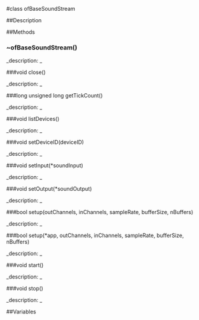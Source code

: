 #class ofBaseSoundStream


##Description






##Methods



### ~ofBaseSoundStream()

<!--
_syntax: ~ofBaseSoundStream()_
_name: ~ofBaseSoundStream_
_returns: _
_returns_description: _
_parameters: _
_access: public_
_version_started: 007_
_version_deprecated: _
_summary: _
_constant: False_
_static: no_
_visible: True_
_advanced: False_
-->

_description: _








<!----------------------------------------------------------------------------->

###void close()

<!--
_syntax: close()_
_name: close_
_returns: void_
_returns_description: _
_parameters: _
_access: public_
_version_started: 007_
_version_deprecated: _
_summary: _
_constant: False_
_static: no_
_visible: True_
_advanced: False_
-->

_description: _








<!----------------------------------------------------------------------------->

###long unsigned long getTickCount()

<!--
_syntax: getTickCount()_
_name: getTickCount_
_returns: long unsigned long_
_returns_description: _
_parameters: _
_access: public_
_version_started: 007_
_version_deprecated: _
_summary: _
_constant: False_
_static: no_
_visible: True_
_advanced: False_
-->

_description: _








<!----------------------------------------------------------------------------->

###void listDevices()

<!--
_syntax: listDevices()_
_name: listDevices_
_returns: void_
_returns_description: _
_parameters: _
_access: public_
_version_started: 007_
_version_deprecated: _
_summary: _
_constant: False_
_static: no_
_visible: True_
_advanced: False_
-->

_description: _








<!----------------------------------------------------------------------------->

###void setDeviceID(deviceID)

<!--
_syntax: setDeviceID(deviceID)_
_name: setDeviceID_
_returns: void_
_returns_description: _
_parameters: int deviceID_
_access: public_
_version_started: 007_
_version_deprecated: _
_summary: _
_constant: False_
_static: no_
_visible: True_
_advanced: False_
-->

_description: _








<!----------------------------------------------------------------------------->

###void setInput(*soundInput)

<!--
_syntax: setInput(*soundInput)_
_name: setInput_
_returns: void_
_returns_description: _
_parameters: ofBaseSoundInput *soundInput_
_access: public_
_version_started: 007_
_version_deprecated: _
_summary: _
_constant: False_
_static: no_
_visible: True_
_advanced: False_
-->

_description: _








<!----------------------------------------------------------------------------->

###void setOutput(*soundOutput)

<!--
_syntax: setOutput(*soundOutput)_
_name: setOutput_
_returns: void_
_returns_description: _
_parameters: ofBaseSoundOutput *soundOutput_
_access: public_
_version_started: 007_
_version_deprecated: _
_summary: _
_constant: False_
_static: no_
_visible: True_
_advanced: False_
-->

_description: _








<!----------------------------------------------------------------------------->

###bool setup(outChannels, inChannels, sampleRate, bufferSize, nBuffers)

<!--
_syntax: setup(outChannels, inChannels, sampleRate, bufferSize, nBuffers)_
_name: setup_
_returns: bool_
_returns_description: _
_parameters: int outChannels, int inChannels, int sampleRate, int bufferSize, int nBuffers_
_access: public_
_version_started: 007_
_version_deprecated: _
_summary: _
_constant: False_
_static: no_
_visible: True_
_advanced: False_
-->

_description: _








<!----------------------------------------------------------------------------->

###bool setup(*app, outChannels, inChannels, sampleRate, bufferSize, nBuffers)

<!--
_syntax: setup(*app, outChannels, inChannels, sampleRate, bufferSize, nBuffers)_
_name: setup_
_returns: bool_
_returns_description: _
_parameters: ofBaseApp *app, int outChannels, int inChannels, int sampleRate, int bufferSize, int nBuffers_
_access: public_
_version_started: 007_
_version_deprecated: _
_summary: _
_constant: False_
_static: no_
_visible: True_
_advanced: False_
-->

_description: _








<!----------------------------------------------------------------------------->

###void start()

<!--
_syntax: start()_
_name: start_
_returns: void_
_returns_description: _
_parameters: _
_access: public_
_version_started: 007_
_version_deprecated: _
_summary: _
_constant: False_
_static: no_
_visible: True_
_advanced: False_
-->

_description: _








<!----------------------------------------------------------------------------->

###void stop()

<!--
_syntax: stop()_
_name: stop_
_returns: void_
_returns_description: _
_parameters: _
_access: public_
_version_started: 007_
_version_deprecated: _
_summary: _
_constant: False_
_static: no_
_visible: True_
_advanced: False_
-->

_description: _








<!----------------------------------------------------------------------------->

##Variables



